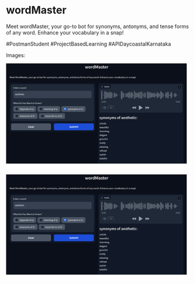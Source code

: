 # wordMaster
Meet wordMaster, your go-to bot for synonyms, antonyms, and tense forms of any word. Enhance your vocabulary in a snap!

#PostmanStudent #ProjectBasedLearning #APIDaycoastalKarnataka

Images:

![Screenshot](/assets/image1.png?raw=true "wordMaster")

![Screenshot](/assets/image2.png?raw=true "wordMaster")


